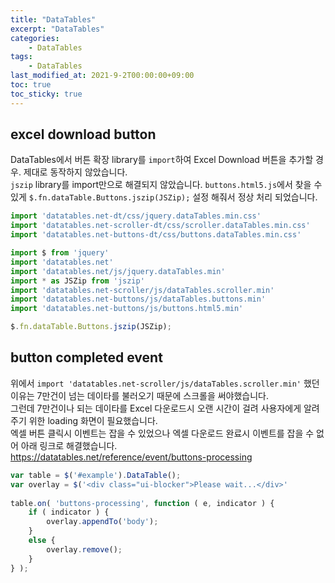 ```yaml
---
title: "DataTables"
excerpt: "DataTables"
categories:
    - DataTables
tags:
    - DataTables
last_modified_at: 2021-9-2T00:00:00+09:00
toc: true
toc_sticky: true
---
```


## excel download button
DataTables에서 버튼 확장 library를 `import`하여 Excel Download 버튼을 추가할 경우. 제대로 동작하지 않았습니다.  
`jszip` library를 import만으로 해결되지 않았습니다. `buttons.html5.js`에서 찾을 수 있게 `$.fn.dataTable.Buttons.jszip(JSZip);` 설정 해줘서 정상 처리 되었습니다.
```js
import 'datatables.net-dt/css/jquery.dataTables.min.css'
import 'datatables.net-scroller-dt/css/scroller.dataTables.min.css'
import 'datatables.net-buttons-dt/css/buttons.dataTables.min.css'

import $ from 'jquery'
import 'datatables.net'
import 'datatables.net/js/jquery.dataTables.min'
import * as JSZip from 'jszip'
import 'datatables.net-scroller/js/dataTables.scroller.min'
import 'datatables.net-buttons/js/dataTables.buttons.min'
import 'datatables.net-buttons/js/buttons.html5.min'

$.fn.dataTable.Buttons.jszip(JSZip);
```

## button completed event
위에서 `import 'datatables.net-scroller/js/dataTables.scroller.min'` 했던 이유는 7만건이 넘는 데이타를 불러오기 때문에 스크롤을 써야했습니다.  
그런데 7만건이나 되는 데이타를 Excel 다운로드시 오랜 시간이 걸려 사용자에게 알려주기 위한 loading 화면이 필요했습니다.  
엑셀 버튼 클릭시 이벤트는 잡을 수 있었으나 엑셀 다운로드 완료시 이벤트를 잡을 수 없어 아래 링크로 해결했습니다.  
https://datatables.net/reference/event/buttons-processing
```js
var table = $('#example').DataTable();
var overlay = $('<div class="ui-blocker">Please wait...</div>'
 
table.on( 'buttons-processing', function ( e, indicator ) {
    if ( indicator ) {
        overlay.appendTo('body');
    }
    else {
        overlay.remove();
    }
} );
```
